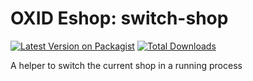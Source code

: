 # OXID Eshop: switch-shop
[![Latest Version on Packagist](https://img.shields.io/packagist/v/smileythane/oxid-switch-shop.svg?style=flat-square)](https://packagist.org/packages/smileythane/oxid-switch-shop)
[![Total Downloads](https://img.shields.io/packagist/dt/smileythane/oxid-switch-shop.svg?style=flat-square)](https://packagist.org/packages/smileythane/oxid-switch-shop)

A helper to switch the current shop in a running process
